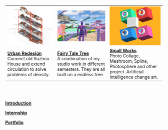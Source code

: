 <table>
  <tr>
	<td><a href="https://dongzhsarry.github.io/Sarry/suzhou"><img alt="1" src="https://github.com/dongzhSarry/Sarry/blob/gh-pages/files/suzhou.jpg?raw=true" width="620"></a></td>
	<td><a href="https://dongzhsarry.github.io/Sarry/fairytree"><img alt="2" src="https://github.com/dongzhSarry/Sarry/blob/gh-pages/files/fairytree.jpg?raw=true" width="400"></a></td>
	<td><a href="https://dongzhsarry.github.io/Sarry/spline"><img alt="3" src="https://github.com/dongzhSarry/Sarry/blob/gh-pages/files/spline.jpg?raw=true" width="300"></a></td>
 </tr>
<tr>
<td><a href="(https://dongzhsarry.github.io/Sarry/suzhou"><b><strong>Urban Redesign</strong></b></a> <br/>Connect old Suzhou House and extend circulation to solve problems of density.</td>
	<td><a href="(https://dongzhsarry.github.io/Sarry/fairytree"><b><strong>Fairy Tale Tree</strong></b></a> <br/>A combination of my studio work in different semesters. They are all built on a endless tree. </td>
    <td><a href="https://dongzhsarry.github.io/Sarry/spline"><b><strong>Small Works</strong></b></a> <br/>Photo Collage, Meshroom, Spline, Photosphere and other project. Artificial intelligence change art.</td>
</tr>
	</table>
<br>
<br>

<strong>[Introduction](https://dongzhsarry.github.io/Sarry/me)<strong> <br>  

	
<strong>[Internship](https://dongzhsarry.github.io/Sarry/internship)<strong> <br>  
  
<strong>[Portfolio](https://dongzhsarry.github.io/Sarry/portfolio)<strong>
<br>  	
  

